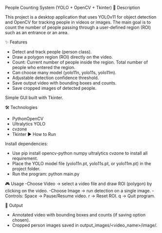 People Counting System (YOLO + OpenCV + Tkinter)
📌 Description

This project is a desktop application that uses YOLOv11 for object detection and OpenCV for tracking people in videos or images.
The main goal is to count the number of people passing through a user-defined region (ROI) such as an entrance or an area.

✨ Features

- Detect and track people (person class).
- Draw a polygon region (ROI) directly on the video.
- Count:
  Current number of people inside the region.
  Total number of people who entered the region.
- Can choose many model (yolo11n, yolo11s, yolo11m).
- Adjustable detection confidence threshold.
- Save output video with bounding boxes and counts.
- Save cropped images of detected people.

Simple GUI built with Tkinter.

🛠️ Technologies
- PythonOpenCV
- Ultralytics YOLO
- cvzone
- Tkinter
▶️ How to Run

Install dependencies:
- Use pip install opencv-python numpy ultralytics cvzone to install all requirement.
- Place the YOLO model file (yolo11n.pt, yolo11s.pt, or yolo11m.pt) in the project folder.
- Run the program: python main.py

🎮 Usage
-Choose Video → select a video file and draw ROI (polygon) by clicking on the video.
-Choose Image → run detection on a single image.
-Controls: Space → Pause/Resume video.
           r → Reset ROI.
           q → Quit program.

📂 Output
- Annotated video with bounding boxes and counts (if saving option chosen).
- Cropped person images saved in output_images/<video_name>/image/.
